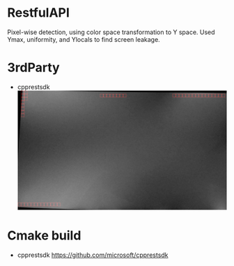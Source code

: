 # RestfulAPI

Pixel-wise detection, using color space transformation to Y space.
Used Ymax, uniformity, and Ylocals to find screen leakage.

# 3rdParty 
- cpprestsdk
![alt text](https://github.com/Shannonie/ScreenLeak-Detection/blob/main/C%2B%2B/Result_Fig.%20J3NRCX04T340135.jpg)

# Cmake build
 - cpprestsdk
 https://github.com/microsoft/cpprestsdk